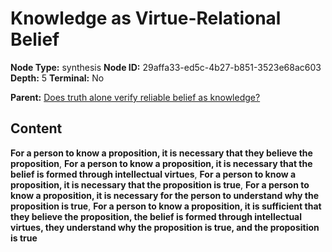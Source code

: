 # Knowledge as Virtue-Relational Belief

**Node Type:** synthesis
**Node ID:** 29affa33-ed5c-4b27-b851-3523e68ac603
**Depth:** 5
**Terminal:** No

**Parent:** [Does truth alone verify reliable belief as knowledge?](does-truth-alone-verify-reliable-belief-as-knowledge-antithesis-45c68c37-f772-428d-8f6c-1dddb59ebf15.md)

## Content

**For a person to know a proposition, it is necessary that they believe the proposition**, **For a person to know a proposition, it is necessary that the belief is formed through intellectual virtues**, **For a person to know a proposition, it is necessary that the proposition is true**, **For a person to know a proposition, it is necessary for the person to understand why the proposition is true**, **For a person to know a proposition, it is sufficient that they believe the proposition, the belief is formed through intellectual virtues, they understand why the proposition is true, and the proposition is true**

